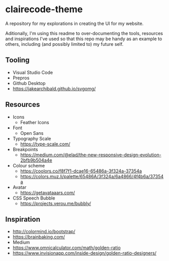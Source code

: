 # clairecode-theme

A repository for my explorations in creating the UI for my website.

Aditionally, I'm using this readme to over-documenting the tools, resources and inspirations I've used so that this repo may be handy as an example to others, including (and possibly limited to) my future self.

## Tooling
- Visual Studio Code
- Prepros 
- Github Desktop
- https://jakearchibald.github.io/svgomg/

## Resources

- Icons
    - Feather Icons
- Font
    - Open Sans
- Typography Scale
    - https://type-scale.com/
- Breakpoints
    - https://medium.com/@elad/the-new-responsive-design-evolution-2bfb9b504a4e
- Colour scheme
    - https://coolors.co/f8f7f1-dcae16-65486a-3f324a-37354a
    - https://colors.muz.li/palette/65486A/3f324a/6a4866/4f4b6a/37354a
- Avatar
    - https://getavataaars.com/
- CSS Speech Bubble
    - https://projects.verou.me/bubbly/

## Inspiration

- http://colormind.io/bootstrap/
- https://brainbaking.com/
- Medium
- https://www.omnicalculator.com/math/golden-ratio
- https://www.invisionapp.com/inside-design/golden-ratio-designers/ 
